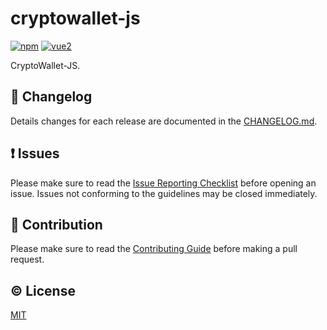 # cryptowallet-js

[![npm](https://img.shields.io/npm/v/cryptowallet-js.svg)](https://www.npmjs.com/package/@atlascity/cryptowallet-js)
[![vue2](https://img.shields.io/badge/vue-2.x-brightgreen.svg)](https://vuejs.org/)

CryptoWallet-JS.


## :scroll: Changelog
Details changes for each release are documented in the [CHANGELOG.md](https://github.com/atlascity/cryptowallet-js/blob/develop/CHANGELOG.md).


## :exclamation: Issues
Please make sure to read the [Issue Reporting Checklist](https://github.com/atlascity/cryptowallet-js/blob/develop/CONTRIBUTING.md#issue-reporting-guidelines) before opening an issue. Issues not conforming to the guidelines may be closed immediately.


## :muscle: Contribution
Please make sure to read the [Contributing Guide](https://github.com/atlascity/cryptowallet-js/blob/develop/CONTRIBUTING.md) before making a pull request.

## :copyright: License

[MIT](http://opensource.org/licenses/MIT)
